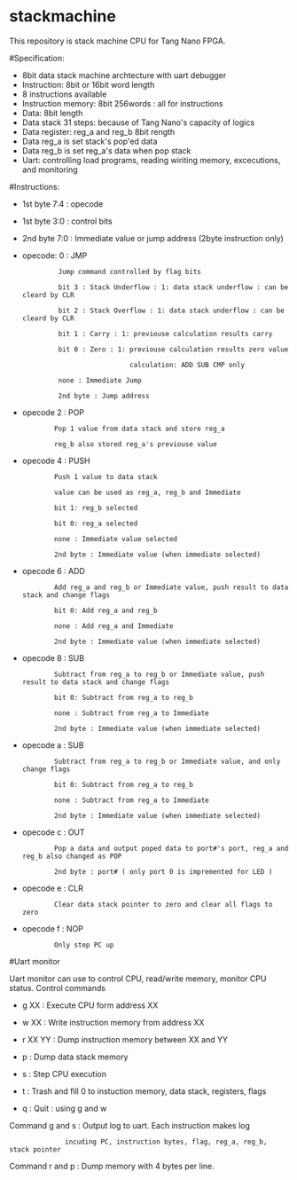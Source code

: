 # stackmachine

This repository is stack machine CPU for Tang Nano FPGA.

#Specification:

- 8bit data stack machine archtecture with uart debugger
- Instruction: 8bit or 16bit word length
- 8 instructions available
- Instruction memory: 8bit 256words : all for instructions
- Data: 8bit length
- Data stack 31 steps: because of Tang Nano's capacity of logics
- Data register: reg_a and reg_b 8bit rength
- Data reg_a is set stack's pop'ed data
- Data reg_b is set reg_a's data when pop stack
- Uart: controlling load programs, reading wiriting memory, excecutions, and monitoring

#Instructions:
- 1st byte 7:4 : opecode
- 1st byte 3:0 : control bits
- 2nd byte 7:0 : Immediate value or jump address (2byte instruction only)


- opecode: 0 : JMP

               Jump command controlled by flag bits
               
               bit 3 : Stack Underflow : 1: data stack underflow : can be cleard by CLR
               
               bit 2 : Stack Overflow : 1: data stack underflow : can be cleard by CLR
               
               bit 1 : Carry : 1: previouse calculation results carry 
               
               bit 0 : Zero : 1: previouse calculation results zero value
               
                                 calculation: ADD SUB CMP only
                                 
               none : Immediate Jump
               
               2nd byte : Jump address

- opecode 2 : POP

              Pop 1 value from data stack and store reg_a
              
              reg_b also stored reg_a's previouse value
              
- opecode 4 : PUSH

              Push 1 value to data stack
              
              value can be used as reg_a, reg_b and Immediate
              
              bit 1: reg_b selected
              
              bit 0: reg_a selected
              
              none : Immediate value selected
              
              2nd byte : Immediate value (when immediate selected)

- opecode 6 : ADD

              Add reg_a and reg_b or Immediate value, push result to data stack and change flags
              
              bit 0: Add reg_a and reg_b
              
              none : Add reg_a and Immediate
              
              2nd byte : Immediate value (when immediate selected)

- opecode 8 : SUB

              Subtract from reg_a to reg_b or Immediate value, push result to data stack and change flags
              
              bit 0: Subtract from reg_a to reg_b
              
              none : Subtract from reg_a to Immediate
              
              2nd byte : Immediate value (when immediate selected)

- opecode a : SUB

              Subtract from reg_a to reg_b or Immediate value, and only change flags
              
              bit 0: Subtract from reg_a to reg_b
              
              none : Subtract from reg_a to Immediate
              
              2nd byte : Immediate value (when immediate selected)

- opecode c : OUT

              Pop a data and output poped data to port#'s port, reg_a and reg_b also changed as POP
              
              2nd byte : port# ( only port 0 is impremented for LED )

- opecode e : CLR

              Clear data stack pointer to zero and clear all flags to zero

- opecode f : NOP

              Only step PC up

#Uart monitor

Uart monitor can use to control CPU, read/write memory, monitor CPU status.
Control commands

- g XX : Execute CPU form address XX

- w XX : Write instruction memory from address XX

- r XX YY : Dump instruction memory between XX and YY

- p : Dump data stack memory

- s : Step CPU execution

- t : Trash and fill 0 to instuction memory, data stack, registers, flags 

- q :  Quit : using g and w

Command g and s : Output log to uart. Each instruction makes log 

                  incuding PC, instruction bytes, flag, reg_a, reg_b, stack pointer
                  
Command r and p : Dump memory with 4 bytes per line.






